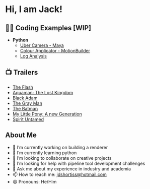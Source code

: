 <h1>Hi, I am Jack! </h1>

<h2>👨‍💻 Coding Examples [WIP]</h2>

- <b>Python</b>
  - [Uber Camera - Maya](https://github.com/jdshortiss/uber_camera)
  - [Colour Applicator - MotionBuilder](https://github.com/jdshortiss/colour_applicator)
  - [Log Analysis](https://github.com/jdshortiss/log_analysis)

<h2>📺 Trailers</h2>

- [The Flash](https://www.youtube.com/watch?v=8FTS9T5THuc)
- [Aquaman: The Lost Kingdom]()
- [Black Adam](https://www.youtube.com/watch?v=X0tOpBuYasI)
- [The Gray Man](https://www.youtube.com/watch?v=E2MwRWxDBkA)
- [The Batman](https://www.youtube.com/watch?v=mqqft2x_Aa4)
- [My Little Pony: A new Generation](https://www.youtube.com/watch?v=Pa_PRDVpjSk)
- [Spirit Untamed](https://www.youtube.com/watch?v=9jG1nnQGpdI)

<h2>About Me</h2>

- 🔭 I’m currently working on building a renderer
- 🌱 I’m currently learning python
- 👯 I’m looking to collaborate on creative projects
- 🤔 I’m looking for help with pipeline tool development challenges
- 💬 Ask me about my experience in industry and academia
- 📫 How to reach me: jdshortiss@hotmail.com
- 😄 Pronouns: He/Him
